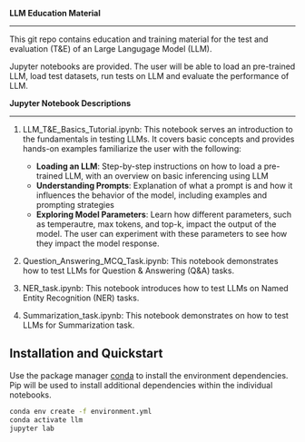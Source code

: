 **LLM Education Material**
***

This git repo contains education and training material for the test and evaluation (T&E) of an Large Langugage Model (LLM). 

Jupyter notebooks are provided. The user will be able to load an pre-trained LLM, load test datasets, run tests on LLM and evaluate the performance of LLM.

**Jupyter Notebook Descriptions**
***

1. LLM_T&E_Basics_Tutorial.ipynb: This notebook serves an introduction to the fundamentals in testing LLMs. It covers basic concepts and provides hands-on examples familiarize the user with the following:

    - **Loading an LLM**: Step-by-step instructions on how to load a pre-trained LLM, with an overview on basic inferencing using LLM
    - **Understanding Prompts**: Explanation of what a prompt is and how it influences the behavior of the model, including examples and prompting strategies
    - **Exploring Model Parameters**: Learn how different parameters, such as temperautre, max tokens, and top-k, impact the output of the model. The user can experiment with these parameters to see how they impact the model response.

2. Question_Answering_MCQ_Task.ipynb: This notebook demonstrates how to test LLMs for Question & Answering (Q&A) tasks.

3. NER_task.ipynb: This notebook introduces how to test LLMs on Named Entity Recognition (NER) tasks.

4. Summarization_task.ipynb: This notebook demonstrates on how to test LLMs for Summarization task. 


## Installation and Quickstart

Use the package manager [conda](https://anaconda.org/conda-forge/stable-baselines3) to install the environment dependencies. Pip will be used to install additional dependencies within the individual notebooks.

```bash
conda env create -f environment.yml
conda activate llm
jupyter lab
```
